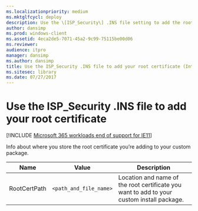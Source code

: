 ```yaml
---
ms.localizationpriority: medium
ms.mktglfcycl: deploy
description: Use the \[ISP_Security\] .INS file setting to add the root certificate for your custom Internet Explorer package.
author: dansimp
ms.prod: windows-client
ms.assetid: 4eca2de5-7071-45a2-9c99-75115be00d06
ms.reviewer: 
audience: itpro
manager: dansimp
ms.author: dansimp
title: Use the ISP_Security .INS file to add your root certificate (Internet Explorer Administration Kit 11 for IT Pros)
ms.sitesec: library
ms.date: 07/27/2017
---
```



# Use the ISP_Security .INS file to add your root certificate

[!INCLUDE [Microsoft 365 workloads end of support for IE11](../includes/microsoft-365-ie-end-of-support.md)]

Info about where you store the root certificate you’re adding to your custom package.

|Name           |Value                  |Description                                                                               |
|---------------|-----------------------|------------------------------------------------------------------------------------------|
|RootCertPath |`<path_and_file_name>` |Location and name of the root certificate you want to add to your custom install package. |

